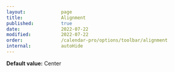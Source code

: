 ```yaml
---
layout:             page
title:              Alignment
published:          true
date:               2022-07-22
modified:           2022-07-22
order:              /calendar-pro/options/toolbar/alignment
internal:           autoHide
---
```

**Default value:** Center
